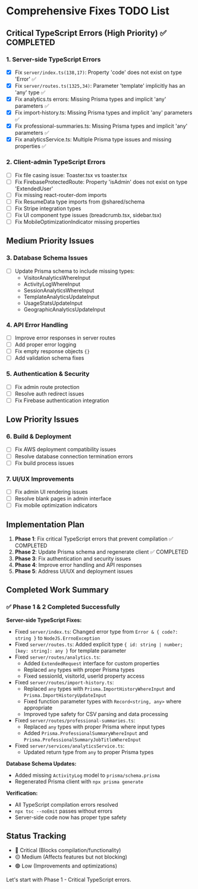 # Comprehensive Fixes TODO List

## Critical TypeScript Errors (High Priority) ✅ COMPLETED

### 1. Server-side TypeScript Errors
- [x] Fix `server/index.ts(138,17)`: Property 'code' does not exist on type 'Error' ✅
- [x] Fix `server/routes.ts(1325,34)`: Parameter 'template' implicitly has an 'any' type ✅
- [x] Fix analytics.ts errors: Missing Prisma types and implicit 'any' parameters ✅
- [x] Fix import-history.ts: Missing Prisma types and implicit 'any' parameters ✅
- [x] Fix professional-summaries.ts: Missing Prisma types and implicit 'any' parameters ✅
- [x] Fix analyticsService.ts: Multiple Prisma type issues and missing properties ✅

### 2. Client-admin TypeScript Errors
- [ ] Fix file casing issue: Toaster.tsx vs toaster.tsx
- [ ] Fix FirebaseProtectedRoute: Property 'isAdmin' does not exist on type 'ExtendedUser'
- [ ] Fix missing react-router-dom imports
- [ ] Fix ResumeData type imports from @shared/schema
- [ ] Fix Stripe integration types
- [ ] Fix UI component type issues (breadcrumb.tsx, sidebar.tsx)
- [ ] Fix MobileOptimizationIndicator missing properties

## Medium Priority Issues

### 3. Database Schema Issues
- [ ] Update Prisma schema to include missing types:
  - VisitorAnalyticsWhereInput
  - ActivityLogWhereInput
  - SessionAnalyticsWhereInput
  - TemplateAnalyticsUpdateInput
  - UsageStatsUpdateInput
  - GeographicAnalyticsUpdateInput

### 4. API Error Handling
- [ ] Improve error responses in server routes
- [ ] Add proper error logging
- [ ] Fix empty response objects `{}`
- [ ] Add validation schema fixes

### 5. Authentication & Security
- [ ] Fix admin route protection
- [ ] Resolve auth redirect issues
- [ ] Fix Firebase authentication integration

## Low Priority Issues

### 6. Build & Deployment
- [ ] Fix AWS deployment compatibility issues
- [ ] Resolve database connection termination errors
- [ ] Fix build process issues

### 7. UI/UX Improvements
- [ ] Fix admin UI rendering issues
- [ ] Resolve blank pages in admin interface
- [ ] Fix mobile optimization indicators

## Implementation Plan

1. **Phase 1**: Fix critical TypeScript errors that prevent compilation ✅ COMPLETED
2. **Phase 2**: Update Prisma schema and regenerate client ✅ COMPLETED
3. **Phase 3**: Fix authentication and security issues
4. **Phase 4**: Improve error handling and API responses
5. **Phase 5**: Address UI/UX and deployment issues

## Completed Work Summary

### ✅ Phase 1 & 2 Completed Successfully

**Server-side TypeScript Fixes:**
- Fixed `server/index.ts`: Changed error type from `Error & { code?: string }` to `NodeJS.ErrnoException`
- Fixed `server/routes.ts`: Added explicit type `{ id: string | number; [key: string]: any }` for template parameter
- Fixed `server/routes/analytics.ts`: 
  - Added `ExtendedRequest` interface for custom properties
  - Replaced `any` types with proper Prisma types
  - Fixed sessionId, visitorId, userId property access
- Fixed `server/routes/import-history.ts`:
  - Replaced `any` types with `Prisma.ImportHistoryWhereInput` and `Prisma.ImportHistoryUpdateInput`
  - Fixed function parameter types with `Record<string, any>` where appropriate
  - Improved type safety for CSV parsing and data processing
- Fixed `server/routes/professional-summaries.ts`:
  - Replaced `any` types with proper Prisma where input types
  - Added `Prisma.ProfessionalSummaryWhereInput` and `Prisma.ProfessionalSummaryJobTitleWhereInput`
- Fixed `server/services/analyticsService.ts`:
  - Updated return type from `any` to proper Prisma types

**Database Schema Updates:**
- Added missing `ActivityLog` model to `prisma/schema.prisma`
- Regenerated Prisma client with `npx prisma generate`

**Verification:**
- All TypeScript compilation errors resolved
- `npx tsc --noEmit` passes without errors
- Server-side code now has proper type safety

## Status Tracking

- 🔴 Critical (Blocks compilation/functionality)
- 🟡 Medium (Affects features but not blocking)
- 🟢 Low (Improvements and optimizations)

Let's start with Phase 1 - Critical TypeScript errors.